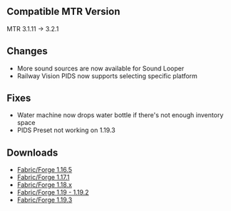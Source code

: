 ## Compatible MTR Version
MTR 3.1.11 -> 3.2.1

## Changes
* More sound sources are now available for Sound Looper
* Railway Vision PIDS now supports selecting specific platform

## Fixes
* Water machine now drops water bottle if there's not enough inventory space
* PIDS Preset not working on 1.19.3

## Downloads
- [Fabric/Forge 1.16.5](https://joban.org/JCM/1.1.9/Joban-Client-Mod-1.16.5-1.1.9.jar)
- [Fabric/Forge 1.17.1](https://joban.org/JCM/1.1.9/Joban-Client-Mod-1.17.1-1.1.9.jar)
- [Fabric/Forge 1.18.x](https://joban.org/JCM/1.1.9/Joban-Client-Mod-1.18.2-1.1.9.jar)
- [Fabric/Forge 1.19 - 1.19.2](https://joban.org/JCM/1.1.9/Joban-Client-Mod-1.19.2-1.1.9.jar)
- [Fabric/Forge 1.19.3](https://joban.org/JCM/1.1.9/Joban-Client-Mod-1.19.3-1.1.9.jar)